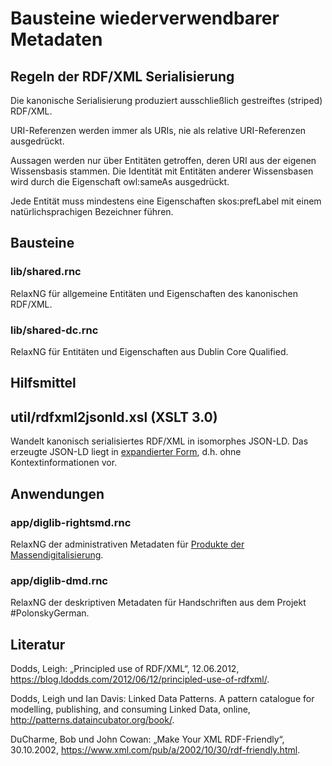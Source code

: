 Bausteine wiederverwendbarer Metadaten
==

Regeln der RDF/XML Serialisierung
--

Die kanonische Serialisierung produziert ausschließlich gestreiftes (striped) RDF/XML.

URI-Referenzen werden immer als URIs, nie als relative URI-Referenzen ausgedrückt.

Aussagen werden nur über Entitäten getroffen, deren URI aus der eigenen Wissensbasis stammen.  Die
Identität mit Entitäten anderer Wissensbasen wird durch die Eigenschaft owl:sameAs ausgedrückt.

Jede Entität muss mindestens eine Eigenschaften skos:prefLabel mit einem natürlichsprachigen
Bezeichner führen.

Bausteine
--

### lib/shared.rnc

RelaxNG für allgemeine Entitäten und Eigenschaften des kanonischen RDF/XML.

### lib/shared-dc.rnc

RelaxNG für Entitäten und Eigenschaften aus Dublin Core Qualified.

Hilfsmittel
--

## util/rdfxml2jsonld.xsl (XSLT 3.0)

Wandelt kanonisch serialisiertes RDF/XML in isomorphes JSON-LD.  Das erzeugte JSON-LD liegt in
[expandierter Form](https://json-ld.org/spec/latest/json-ld-api/#expansion-algorithm), d.h. ohne
Kontextinformationen vor.

Anwendungen
--

### app/diglib-rightsmd.rnc

RelaxNG der administrativen Metadaten für [Produkte der Massendigitalisierung](https://github.com/dmj/mets-anwendungsprofil).

### app/diglib-dmd.rnc

RelaxNG der deskriptiven Metadaten für Handschriften aus dem Projekt #PolonskyGerman.

Literatur
--

Dodds, Leigh: „Principled use of RDF/XML“, 12.06.2012,
https://blog.ldodds.com/2012/06/12/principled-use-of-rdfxml/.

Dodds, Leigh und Ian Davis: Linked Data Patterns. A pattern catalogue for modelling, publishing, and
consuming Linked Data, online, http://patterns.dataincubator.org/book/.

DuCharme, Bob und John Cowan: „Make Your XML RDF-Friendly“, 30.10.2002,
https://www.xml.com/pub/a/2002/10/30/rdf-friendly.html.
